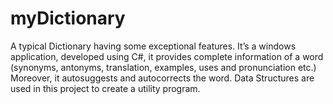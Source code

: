 # myDictionary
A typical Dictionary having some exceptional features. It’s a windows application, developed using C#, it provides complete information of a word (synonyms, antonyms, translation, examples, uses and pronunciation etc.) Moreover, it autosuggests and autocorrects the word. Data Structures are used in this project to create a utility program.
